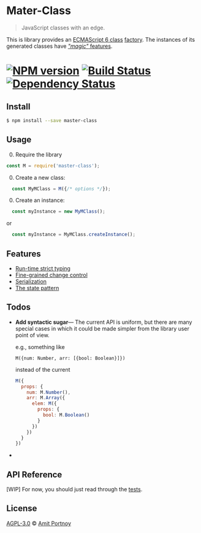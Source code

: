 # Mater-Class

> JavaScript classes with an edge.


This is library provides an [ECMAScript 6 class](https://developer.mozilla.org/en/docs/Web/JavaScript/Reference/Classes) [factory](https://en.wikipedia.org/wiki/Factory_%28object-oriented_programming%29). The instances of  its generated classes have [*"magic"* features](#Features).

#  [![NPM version][npm-image]][npm-url] [![Build Status][travis-image]][travis-url] [![Dependency Status][daviddm-image]][daviddm-url]

## Install

```sh
$ npm install --save master-class
```


## Usage

0. Require the library
```js
const M = require('master-class');
```

0. Create a new class:
```js
  const MyMClass = M({/* options */});
```

0. Create an instance:
```js
  const myInstance = new MyMClass();
```
or
```js
  const myInstance = MyMClass.createInstance();
```

## <a name="Features"></a>Features

* [Run-time strict typing](docs/strict-typing.md)
* [Fine-grained change control](docs/change-control.md)
* [Serialization](docs/serialization.md)
* [The state pattern](docs/state-pattern.md)

## Todos


* **Add syntactic sugar**— The current API is uniform, but there are many special cases in which it could be made simpler from the library user point of view. 

  e.g., something like

  `M({num: Number, arr: [{bool: Boolean}]})`
  
  instead of the current
  
  ```js
  M({
    props: {
      num: M.Number(),
      arr: M.Array({
        elem: M({
          props: {
            bool: M.Boolean()
          }
        })
      })
    }
  })
  ```
* 

## API Reference

[WIP] For now, you should just read through the [tests](https://github.com/CardForest/master-class/tree/master/test).

## License

[AGPL-3.0](http://www.gnu.org/licenses/agpl-3.0.en.html) © [Amit Portnoy](https://github.com/amitport)

[npm-image]: https://badge.fury.io/js/master-class.svg
[npm-url]: https://npmjs.org/package/master-class
[travis-image]: https://travis-ci.org/CardForest/master-class.svg?branch=master
[travis-url]: https://travis-ci.org/CardForest/master-class
[daviddm-image]: https://david-dm.org/CardForest/master-class.svg?theme=shields.io
[daviddm-url]: https://david-dm.org/CardForest/master-class
